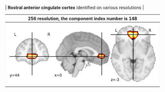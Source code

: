 


| **Rostral anterior cingulate cortex** identified on various resolutions |

| 256 resolution, the component index number is 148|  
|:---:|  
| ![Component 256](../256/final/148.jpg "From component 256: Rostral anterior cingulate cortex") |